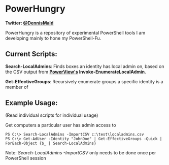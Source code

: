 # PowerHungry
**Twitter: [@DennisMald](https://twitter.com/DennisMald)**

PowerHungry is a repository of experimental PowerShell tools I am developing mainly to hone my PowerShell-Fu.

Current Scripts:
----------------
**Search-LocalAdmins**: Finds boxes an identity has local admin on, based on the CSV output from **[PowerView's](https://github.com/PowerShellMafia/PowerSploit/blob/master/Recon/PowerView.ps1) Invoke-EnumerateLocalAdmin**.

**Get-EffectiveGroups**: Recursively enumerate groups a specific identity is a member of

Example Usage:
----------------
(Read individual scripts for individual usage)

Get computers a particular user has admin access to

    PS C:\> Search-LocalAdmins -ImportCSV c:\test\localadmins.csv
    PS C:\> Get-AdUser -Identity "JohnDoe" | Get-EffectiveGroups -Quick | ForEach-Object {$_ | Search-LocalAdmins}
    
Note: *Search-LocalAdmins -ImportCSV* only needs to be done once per PowerShell session
